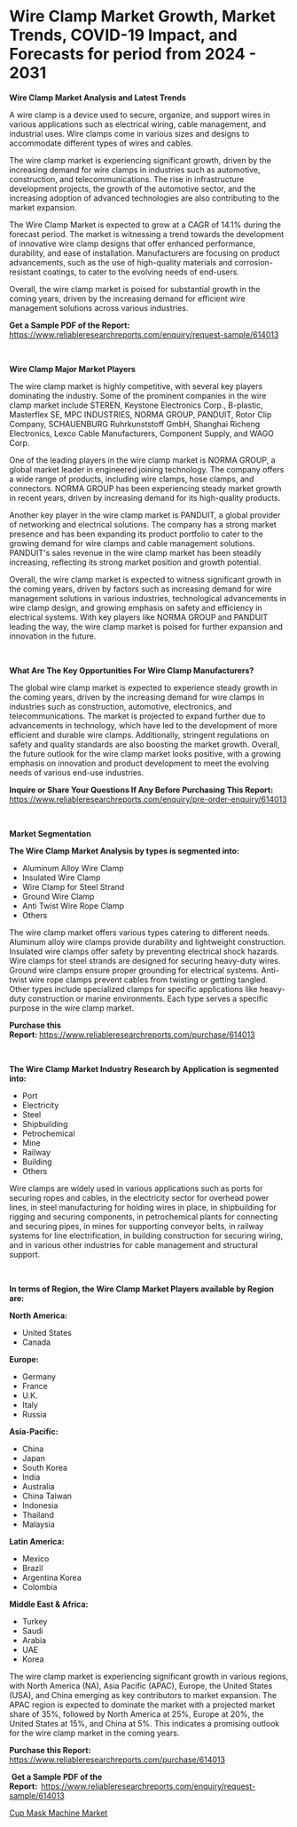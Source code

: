 <p><h1>Wire Clamp Market Growth, Market Trends, COVID-19 Impact, and Forecasts for period from 2024 - 2031</h1></p><p><strong>Wire Clamp Market Analysis and Latest Trends</strong></p>
<p><p>A wire clamp is a device used to secure, organize, and support wires in various applications such as electrical wiring, cable management, and industrial uses. Wire clamps come in various sizes and designs to accommodate different types of wires and cables.</p><p>The wire clamp market is experiencing significant growth, driven by the increasing demand for wire clamps in industries such as automotive, construction, and telecommunications. The rise in infrastructure development projects, the growth of the automotive sector, and the increasing adoption of advanced technologies are also contributing to the market expansion.</p><p>The Wire Clamp Market is expected to grow at a CAGR of 14.1% during the forecast period. The market is witnessing a trend towards the development of innovative wire clamp designs that offer enhanced performance, durability, and ease of installation. Manufacturers are focusing on product advancements, such as the use of high-quality materials and corrosion-resistant coatings, to cater to the evolving needs of end-users.</p><p>Overall, the wire clamp market is poised for substantial growth in the coming years, driven by the increasing demand for efficient wire management solutions across various industries.</p></p>
<p><strong>Get a Sample PDF of the Report:&nbsp;</strong> <a href="https://www.reliableresearchreports.com/enquiry/request-sample/614013">https://www.reliableresearchreports.com/enquiry/request-sample/614013</a></p>
<p>&nbsp;</p>
<p><strong>Wire Clamp Major Market Players</strong></p>
<p><p>The wire clamp market is highly competitive, with several key players dominating the industry. Some of the prominent companies in the wire clamp market include STEREN, Keystone Electronics Corp., B-plastic, Masterflex SE, MPC INDUSTRIES, NORMA GROUP, PANDUIT, Rotor Clip Company, SCHAUENBURG Ruhrkunststoff GmbH, Shanghai Richeng Electronics, Lexco Cable Manufacturers, Component Supply, and WAGO Corp.</p><p>One of the leading players in the wire clamp market is NORMA GROUP, a global market leader in engineered joining technology. The company offers a wide range of products, including wire clamps, hose clamps, and connectors. NORMA GROUP has been experiencing steady market growth in recent years, driven by increasing demand for its high-quality products.</p><p>Another key player in the wire clamp market is PANDUIT, a global provider of networking and electrical solutions. The company has a strong market presence and has been expanding its product portfolio to cater to the growing demand for wire clamps and cable management solutions. PANDUIT's sales revenue in the wire clamp market has been steadily increasing, reflecting its strong market position and growth potential.</p><p>Overall, the wire clamp market is expected to witness significant growth in the coming years, driven by factors such as increasing demand for wire management solutions in various industries, technological advancements in wire clamp design, and growing emphasis on safety and efficiency in electrical systems. With key players like NORMA GROUP and PANDUIT leading the way, the wire clamp market is poised for further expansion and innovation in the future.</p></p>
<p>&nbsp;</p>
<p><strong>What Are The Key Opportunities For Wire Clamp Manufacturers?</strong></p>
<p><p>The global wire clamp market is expected to experience steady growth in the coming years, driven by the increasing demand for wire clamps in industries such as construction, automotive, electronics, and telecommunications. The market is projected to expand further due to advancements in technology, which have led to the development of more efficient and durable wire clamps. Additionally, stringent regulations on safety and quality standards are also boosting the market growth. Overall, the future outlook for the wire clamp market looks positive, with a growing emphasis on innovation and product development to meet the evolving needs of various end-use industries.</p></p>
<p><strong>Inquire or Share Your Questions If Any Before Purchasing This Report:</strong> <a href="https://www.reliableresearchreports.com/enquiry/pre-order-enquiry/614013">https://www.reliableresearchreports.com/enquiry/pre-order-enquiry/614013</a></p>
<p>&nbsp;</p>
<p><strong>Market Segmentation</strong></p>
<p><strong>The Wire Clamp Market Analysis by types is segmented into:</strong></p>
<p><ul><li>Aluminum Alloy Wire Clamp</li><li>Insulated Wire Clamp</li><li>Wire Clamp for Steel Strand</li><li>Ground Wire Clamp</li><li>Anti Twist Wire Rope Clamp</li><li>Others</li></ul></p>
<p><p>The wire clamp market offers various types catering to different needs. Aluminum alloy wire clamps provide durability and lightweight construction. Insulated wire clamps offer safety by preventing electrical shock hazards. Wire clamps for steel strands are designed for securing heavy-duty wires. Ground wire clamps ensure proper grounding for electrical systems. Anti-twist wire rope clamps prevent cables from twisting or getting tangled. Other types include specialized clamps for specific applications like heavy-duty construction or marine environments. Each type serves a specific purpose in the wire clamp market.</p></p>
<p><strong>Purchase this Report:&nbsp;</strong><a href="https://www.reliableresearchreports.com/purchase/614013">https://www.reliableresearchreports.com/purchase/614013</a></p>
<p>&nbsp;</p>
<p><strong>The Wire Clamp Market Industry Research by Application is segmented into:</strong></p>
<p><ul><li>Port</li><li>Electricity</li><li>Steel</li><li>Shipbuilding</li><li>Petrochemical</li><li>Mine</li><li>Railway</li><li>Building</li><li>Others</li></ul></p>
<p><p>Wire clamps are widely used in various applications such as ports for securing ropes and cables, in the electricity sector for overhead power lines, in steel manufacturing for holding wires in place, in shipbuilding for rigging and securing components, in petrochemical plants for connecting and securing pipes, in mines for supporting conveyor belts, in railway systems for line electrification, in building construction for securing wiring, and in various other industries for cable management and structural support.</p></p>
<p>&nbsp;</p>
<p><strong>In terms of Region, the Wire Clamp Market Players available by Region are:</strong></p>
<p>
    <p> <strong> North America: </strong>
        <ul>
            <li>United States</li>
            <li>Canada</li>
        </ul>
        </p> 
    <p> <strong> Europe: </strong>
        <ul>
            <li>Germany</li>
            <li>France</li>
            <li>U.K.</li>
            <li>Italy</li>
            <li>Russia</li>
        </ul>
        </p> 
    <p> <strong> Asia-Pacific: </strong>
        <ul>
            <li>China</li>
            <li>Japan</li>
            <li>South Korea</li>
            <li>India</li>
            <li>Australia</li>
            <li>China Taiwan</li>
            <li>Indonesia</li>
            <li>Thailand</li>
            <li>Malaysia</li>
        </ul>
        </p> 
    <p> <strong> Latin America: </strong>
        <ul>
            <li>Mexico</li>
            <li>Brazil</li>
            <li>Argentina Korea</li>
            <li>Colombia</li>
        </ul>
        </p> 
    <p> <strong> Middle East & Africa: </strong>
        <ul>
            <li>Turkey</li>
            <li>Saudi</li>
            <li>Arabia</li>
            <li>UAE</li>
            <li>Korea</li>
        </ul>
    </p>
    </p>
<p><p>The wire clamp market is experiencing significant growth in various regions, with North America (NA), Asia Pacific (APAC), Europe, the United States (USA), and China emerging as key contributors to market expansion. The APAC region is expected to dominate the market with a projected market share of 35%, followed by North America at 25%, Europe at 20%, the United States at 15%, and China at 5%. This indicates a promising outlook for the wire clamp market in the coming years.</p></p>
<p><strong>Purchase this Report: </strong><a href="https://www.reliableresearchreports.com/purchase/614013">https://www.reliableresearchreports.com/purchase/614013</a></p>
<p>&nbsp;<strong>Get a Sample PDF of the Report:&nbsp;&nbsp;</strong><a href="https://www.reliableresearchreports.com/enquiry/request-sample/614013">https://www.reliableresearchreports.com/enquiry/request-sample/614013</a></p>
<p><strong></strong></p>
<p><p><a href="https://github.com/nathandecarvalho/Market-Research-Report-List-2/blob/main/cup-mask-machine-market.md">Cup Mask Machine Market</a></p></p>